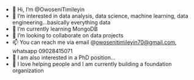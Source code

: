 - 👋 Hi, I’m @OwoseniTimileyin
- 👀 I’m interested in data analysis, data science, machine learning, data engineering...basically everything data
- 🌱 I’m currently learning MongoDB
- 💞️ I’m looking to collaborate on data projects
- 📫 You can reach me via email @owosenitimileyin70@gmail.com, whatsapp 09028415071
- 💞️ I am also interested in a PhD position...
- 💞️ I love helping people and I am currently building a foundation organization

<!---
OwoseniTimileyin/OwoseniTimileyin is a ✨ special ✨ repository because its `README.md` (this file) appears on your GitHub profile.
You can click the Preview link to take a look at your changes.
--->
